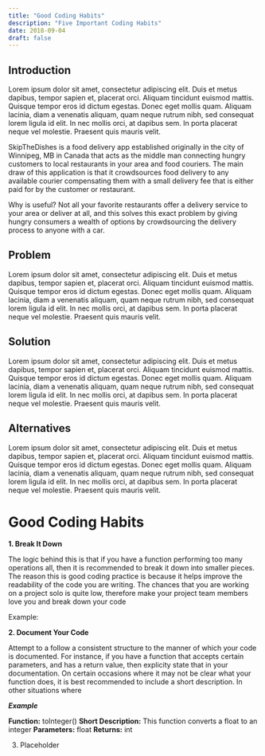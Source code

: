 ```yaml
---
title: "Good Coding Habits"
description: "Five Important Coding Habits"
date: 2018-09-04
draft: false
---
```


## Introduction

Lorem ipsum dolor sit amet, consectetur adipiscing elit. Duis et metus dapibus, tempor sapien et, placerat orci. Aliquam tincidunt euismod mattis. Quisque tempor eros id dictum egestas. Donec eget mollis quam. Aliquam lacinia, diam a venenatis aliquam, quam neque rutrum nibh, sed consequat lorem ligula id elit. In nec mollis orci, at dapibus sem. In porta placerat neque vel molestie. Praesent quis mauris velit.

SkipTheDishes is a food delivery app established originally in the city of Winnipeg, MB in Canada that acts as the middle man connecting hungry customers to local restaurants in your area and food couriers. The main draw of this application is that it crowdsources food delivery to any available courier compensating them with a small delivery fee that is either paid for by the customer or restaurant. 

Why is useful? Not all your favorite restaurants offer a delivery service to your area or deliver at all, and this solves this exact problem by giving hungry consumers a wealth of options by crowdsourcing the delivery process to anyone with a car.

## Problem

Lorem ipsum dolor sit amet, consectetur adipiscing elit. Duis et metus dapibus, tempor sapien et, placerat orci. Aliquam tincidunt euismod mattis. Quisque tempor eros id dictum egestas. Donec eget mollis quam. Aliquam lacinia, diam a venenatis aliquam, quam neque rutrum nibh, sed consequat lorem ligula id elit. In nec mollis orci, at dapibus sem. In porta placerat neque vel molestie. Praesent quis mauris velit.


## Solution

Lorem ipsum dolor sit amet, consectetur adipiscing elit. Duis et metus dapibus, tempor sapien et, placerat orci. Aliquam tincidunt euismod mattis. Quisque tempor eros id dictum egestas. Donec eget mollis quam. Aliquam lacinia, diam a venenatis aliquam, quam neque rutrum nibh, sed consequat lorem ligula id elit. In nec mollis orci, at dapibus sem. In porta placerat neque vel molestie. Praesent quis mauris velit.


## Alternatives

Lorem ipsum dolor sit amet, consectetur adipiscing elit. Duis et metus dapibus, tempor sapien et, placerat orci. Aliquam tincidunt euismod mattis. Quisque tempor eros id dictum egestas. Donec eget mollis quam. Aliquam lacinia, diam a venenatis aliquam, quam neque rutrum nibh, sed consequat lorem ligula id elit. In nec mollis orci, at dapibus sem. In porta placerat neque vel molestie. Praesent quis mauris velit.

# Good Coding Habits
__1. Break It Down__

The logic behind this is that if you have a function performing too many operations all, then it is recommended to break it down into smaller pieces. The reason this is good coding practice is because it helps improve the readability of the code you are writing. The chances that you are working on a project solo is quite low, therefore make your project team members love you and break down your code 

Example:

__2. Document Your Code__

Attempt to a follow a consistent structure to the manner of which your code is documented. For instance, if you have a function that accepts certain parameters, and has a return value, then explicity state that in your documentation. On certain occasions where it may not be clear what your function does, it is best recommended to include a short description. In other situations where 

*__Example__*

__Function:__           toInteger()
__Short Description:__  This function converts a float to an integer
__Parameters:__         float
__Returns:__            int

3. Placeholder

